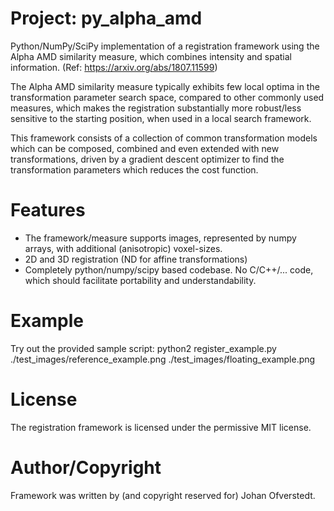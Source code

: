 # Project: py_alpha_amd
Python/NumPy/SciPy implementation of a registration framework using the Alpha AMD similarity measure, which combines intensity and spatial information. (Ref: https://arxiv.org/abs/1807.11599)

The Alpha AMD similarity measure typically exhibits few local optima in the transformation parameter search space, compared to other commonly used measures, which makes the registration substantially more robust/less sensitive to the starting position, when used in a local search framework.

This framework consists of a collection of common transformation models which can be composed, combined and even extended with new transformations, driven by a gradient descent optimizer to find the transformation parameters which reduces the cost function.

# Features
- The framework/measure supports images, represented by numpy arrays, with additional (anisotropic) voxel-sizes.
- 2D and 3D registration (ND for affine transformations)
- Completely python/numpy/scipy based codebase. No C/C++/... code, which should facilitate portability and understandability.

# Example
Try out the provided sample script:
python2 register\_example.py ./test_images/reference\_example.png ./test_images/floating\_example.png

# License
The registration framework is licensed under the permissive MIT license.

# Author/Copyright
Framework was written by (and copyright reserved for) Johan Ofverstedt.
